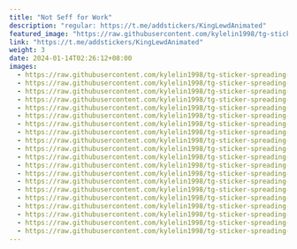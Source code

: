 ```yaml
---
title: "Not Seff for Work"
description: "regular: https://t.me/addstickers/KingLewdAnimated"
featured_image: "https://raw.githubusercontent.com/kylelin1998/tg-sticker-spreading-worldwide-images/main/img/c7f86ed3-0045-44a4-95b1-b709319d411d.jpg"
link: "https://t.me/addstickers/KingLewdAnimated"
weight: 3
date: 2024-01-14T02:26:12+08:00
images:
  - https://raw.githubusercontent.com/kylelin1998/tg-sticker-spreading-worldwide-images/main/img/c7f86ed3-0045-44a4-95b1-b709319d411d.jpg
  - https://raw.githubusercontent.com/kylelin1998/tg-sticker-spreading-worldwide-images/main/img/0e26c040-2c15-4b59-9bfa-104b822b1c53.jpg
  - https://raw.githubusercontent.com/kylelin1998/tg-sticker-spreading-worldwide-images/main/img/0d615cde-859f-491d-9f27-54f73aa1f9c8.jpg
  - https://raw.githubusercontent.com/kylelin1998/tg-sticker-spreading-worldwide-images/main/img/d05da184-36a4-4dc0-a7c2-4502c0c62a51.jpg
  - https://raw.githubusercontent.com/kylelin1998/tg-sticker-spreading-worldwide-images/main/img/03b7257a-6675-4b69-b349-93253296f607.jpg
  - https://raw.githubusercontent.com/kylelin1998/tg-sticker-spreading-worldwide-images/main/img/5830998f-36b1-4451-9ff2-4aa4294946c7.jpg
  - https://raw.githubusercontent.com/kylelin1998/tg-sticker-spreading-worldwide-images/main/img/3b477b29-feea-4693-82ae-b227e725d6d8.jpg
  - https://raw.githubusercontent.com/kylelin1998/tg-sticker-spreading-worldwide-images/main/img/9a89ff06-c1f0-4344-9237-a4f7a067ea0b.jpg
  - https://raw.githubusercontent.com/kylelin1998/tg-sticker-spreading-worldwide-images/main/img/db701ad0-6056-4ab8-ac6c-df31e1313c11.jpg
  - https://raw.githubusercontent.com/kylelin1998/tg-sticker-spreading-worldwide-images/main/img/66c1bcac-425b-4fe9-9b88-7ced9261f15c.jpg
  - https://raw.githubusercontent.com/kylelin1998/tg-sticker-spreading-worldwide-images/main/img/dcb5e570-f805-4daa-96c1-6ac8e9ab1882.jpg
  - https://raw.githubusercontent.com/kylelin1998/tg-sticker-spreading-worldwide-images/main/img/e8488075-a21c-4053-9a35-207941b44cbc.jpg
  - https://raw.githubusercontent.com/kylelin1998/tg-sticker-spreading-worldwide-images/main/img/6e0f77da-c735-4642-97a7-8c35e6e970f5.jpg
  - https://raw.githubusercontent.com/kylelin1998/tg-sticker-spreading-worldwide-images/main/img/dc0587ba-6847-4e39-b8ee-b7a12d9fdef6.jpg
  - https://raw.githubusercontent.com/kylelin1998/tg-sticker-spreading-worldwide-images/main/img/5765e5de-6530-4258-8e5c-5129dfd2fd73.jpg
  - https://raw.githubusercontent.com/kylelin1998/tg-sticker-spreading-worldwide-images/main/img/de6f638e-535a-468e-917d-81d5ceb97396.jpg
  - https://raw.githubusercontent.com/kylelin1998/tg-sticker-spreading-worldwide-images/main/img/7b335e3a-91aa-4ab4-8006-a2883e7af3d3.jpg
  - https://raw.githubusercontent.com/kylelin1998/tg-sticker-spreading-worldwide-images/main/img/c647626a-c186-45ab-ba05-855a3001a5b8.jpg
  - https://raw.githubusercontent.com/kylelin1998/tg-sticker-spreading-worldwide-images/main/img/d0c9948c-f02c-4b36-b191-50e6d7d8b269.jpg
  - https://raw.githubusercontent.com/kylelin1998/tg-sticker-spreading-worldwide-images/main/img/20f4187c-c23f-4344-aa3d-89347baeb5f4.jpg
---
```

